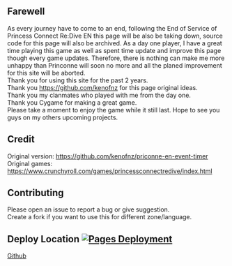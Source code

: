## Farewell
As every journey have to come to an end, following the End of Service of Princess Connect Re:Dive EN this page will be also be taking down, source code for this page will also be archived. As a day one player, I have a great time playing this game as well as spent time update and improve this page though every game updates. Therefore, there is nothing can make me more unhappy than Princonne will soon no more and all the planed improvement for this site will be aborted.<br>
Thank you for using this site for the past 2 years.<br>
Thank you https://github.com/kenofnz for this page original ideas.<br>
Thank you my clanmates who played with me from the day one.<br>
Thank you Cygame for making a great game.<br>
Please take a moment to enjoy the game while it still last. Hope to see you guys on my others upcoming projects.

## Credit
Original version: https://github.com/kenofnz/priconne-en-event-timer<br>
Original games: https://www.crunchyroll.com/games/princessconnectredive/index.html

## Contributing
Please open an issue to report a bug or give suggestion.<br>
Create a fork if you want to use this for different zone/language.

## Deploy Location [![Pages Deployment](https://github.com/trunghieumickey/priconne-en-event-timer/actions/workflows/pages/pages-build-deployment/badge.svg)](https://github.com/trunghieumickey/priconne-en-event-timer/actions/workflows/pages/pages-build-deployment)
[Github](https://trunghieumickey.github.io/priconne-en-event-timer)<br>